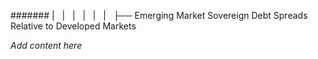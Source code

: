 ####### |   |   |   |   |   |   ├── Emerging Market Sovereign Debt Spreads Relative to Developed Markets

*Add content here*